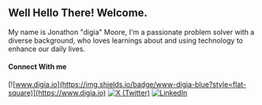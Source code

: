 ## Well Hello There! Welcome.

My name is Jonathon "digia" Moore, I'm a passionate problem solver with a diverse background, who loves learnings about and using technology to enhance our daily lives.

#### Connect With me

[![www.digia.io](https://img.shields.io/badge/www-digia-blue?style=flat-square)](https://www.digia.io)
 [![X (Twitter)](https://img.shields.io/badge/twitter-%231DA1F2.svg?style=flat-square&logo=Twitter&logoColor=white)](https://twitter.com/iamdigia)
 [![LinkedIn](https://img.shields.io/badge/linkedin-%230077B5.svg?style=flat-square&logo=linkedin&logoColor=white)](https://www.linkedin.com/in/jonathon-digia-moore/)
